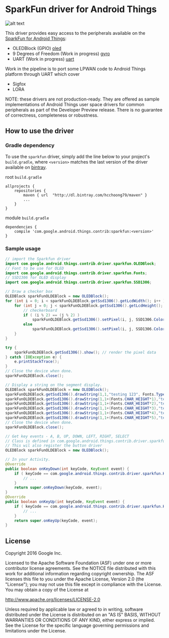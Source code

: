 SparkFun driver for Android Things
=====================================

![alt text](https://github.com/hcchoong79/androidthings/blob/master/sparkfun/SparkFunEdison.jpg "Sparkfun Android Things")


This driver provides easy access to the peripherals available on the [SparkFun for Android
Things][product]:
- OLEDBlock (GPIO) [oled]
- 9 Degrees of Freedom (Work in progress) [gyro]
- UART (Work in progress) [uart]

Work in the pipeline is to port some LPWAN code to Android Things platform through UART which cover
- Sigfox 
- LORA

NOTE: these drivers are not production-ready. They are offered as sample
implementations of Android Things user space drivers for common peripherals
as part of the Developer Preview release. There is no guarantee
of correctness, completeness or robustness.

How to use the driver
---------------------

### Gradle dependency

To use the `sparkfun` driver, simply add the line below to your project's `build.gradle`,
where `<version>` matches the last version of the driver available on [bintray][bintray].

root `build.gradle`
```
allprojects {
    repositories {
        maven { url  "http://dl.bintray.com/hcchoong79/maven" }
        ...
    }
}
```

module `build.gradle`
```
dependencies {
    compile 'com.google.android.things.contrib:sparkfun:<version>'
}
```

### Sample usage


```java
// import the Sparkfun driver
import com.google.android.things.contrib.driver.sparkfun.OLEDBlock;
// Font to be use for OLED
import com.google.android.things.contrib.driver.sparkfun.Fonts;
// SSD1306 for OLED display
import com.google.android.things.contrib.driver.sparkfun.SSD1306;
```

```java
// Draw a checker box
OLEDBlock sparkFunOLDEBlock = new OLEDBlock();
for (int i = 0; i < sparkFunOLDEBlock.getSsd1306().getLcdWidth(); i++ ) {
    for (int j = 0; j < sparkFunOLDEBlock.getSsd1306().getLcdHeight(); j++ ) {
        // checkerboard
        if ( (i % 2) == (j % 2) )
            sparkFunOLDEBlock.getSsd1306().setPixel(i, j, SSD1306.ColorCode.WHITE);
        else
            sparkFunOLDEBlock.getSsd1306().setPixel(i, j, SSD1306.ColorCode.BLACK);
    }
}

try {
    sparkFunOLDEBlock.getSsd1306().show(); // render the pixel data
} catch (IOException e) {
    e.printStackTrace();
}
// Close the device when done.
sparkFunOLDEBlock.close();
```

```java
// Display a string on the segment display.
OLEDBlock sparkFunOLDEBlock = new OLEDBlock();
sparkFunOLDEBlock.getSsd1306().drawString(1,1,"testing 123", Fonts.Type.font5x5);
sparkFunOLDEBlock.getSsd1306().drawString(1,1+(Fonts.CHAR_HEIGHT*1),"testing 123", Fonts.Type.fontAcme5Outlines);
sparkFunOLDEBlock.getSsd1306().drawString(1,1+(Fonts.CHAR_HEIGHT*2),"testing 123", Fonts.Type.fontAztech);
sparkFunOLDEBlock.getSsd1306().drawString(1,1+(Fonts.CHAR_HEIGHT*3),"testing 123", Fonts.Type.fontCrackers);
sparkFunOLDEBlock.getSsd1306().drawString(1,1+(Fonts.CHAR_HEIGHT*4),"testing 123", Fonts.Type.fontSuperDig);
sparkFunOLDEBlock.getSsd1306().drawString(1,1+(Fonts.CHAR_HEIGHT*5),"testing 123", Fonts.Type.fontZxpix);
// Close the device when done.
sparkFunOLDEBlock.close();
```

```java
// Get key events - A, B, UP, DOWN, LEFT, RIGHT, SELECT
// Class is defined in com.google.android.things.contrib.driver.sparkfun.KeyEvent
// This wil also register the button driver
OLEDBlock sparkFunOLDEBlock = new OLEDBlock();

// In your Activity.
@Override
public boolean onKeyDown(int keyCode, KeyEvent event) {
    if ( keyCode == com.google.android.things.contrib.driver.sparkfun.KeyEvent.A) {
        // ...
    }
    return super.onKeyDown(keyCode, event);
}
@Override
public boolean onKeyUp(int keyCode, KeyEvent event) {
    if ( keyCode == com.google.android.things.contrib.driver.sparkfun.KeyEvent.A) {
        // ...
    }
    return super.onKeyUp(keyCode, event);
}
```

License
-------

Copyright 2016 Google Inc.

Licensed to the Apache Software Foundation (ASF) under one or more contributor
license agreements.  See the NOTICE file distributed with this work for
additional information regarding copyright ownership.  The ASF licenses this
file to you under the Apache License, Version 2.0 (the "License"); you may not
use this file except in compliance with the License.  You may obtain a copy of
the License at

  http://www.apache.org/licenses/LICENSE-2.0

Unless required by applicable law or agreed to in writing, software
distributed under the License is distributed on an "AS IS" BASIS, WITHOUT
WARRANTIES OR CONDITIONS OF ANY KIND, either express or implied.  See the
License for the specific language governing permissions and limitations under
the License.

[bintray]: http://dl.bintray.com/hcchoong79/maven
[product]: https://www.sparkfun.com/categories/272
[oled]: https://www.sparkfun.com/products/13035
[gyro]: https://www.sparkfun.com/products/13033
[uart]: https://www.sparkfun.com/products/13040
